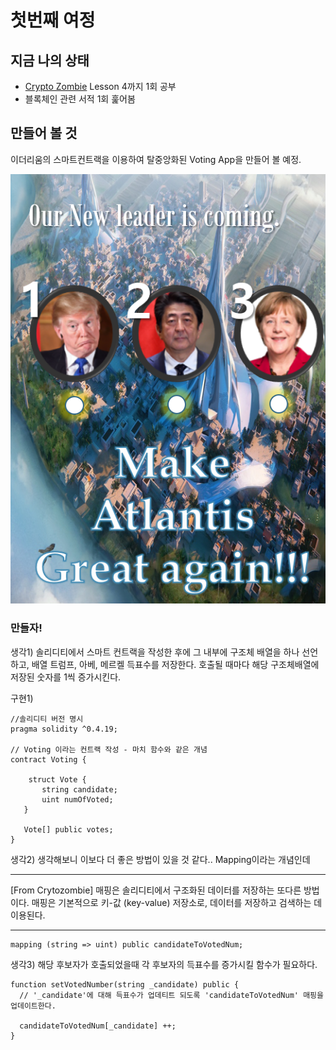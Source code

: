 # 첫번째 여정

## 지금 나의 상태
* [Crypto Zombie](https://cryptozombies.io/en/course) Lesson 4까지 1회 공부
* 블록체인 관련 서적 1회 훑어봄 

## 만들어 볼 것
이더리움의 스마트컨트랙을 이용하여 탈중앙화된 Voting App을 만들어 볼 예정.

![001](./images/001.PNG)

### 만들자!
생각1) 솔리디티에서 스마트 컨트랙을 작성한 후에 그 내부에 구조체 배열을 하나 선언하고, 배열 트럼프, 아베, 메르켈 득표수를 저장한다.
호출될 때마다 해당 구조체배열에 저장된 숫자를 1씩 증가시킨다. 

 구현1) 
 ```
 //솔리디티 버전 명시
 pragma solidity ^0.4.19;
 
 // Voting 이라는 컨트랙 작성 - 마치 함수와 같은 개념 
 contract Voting {
     
     struct Vote {
        string candidate;
        uint numOfVoted;
    }

    Vote[] public votes;
}
 ```

 생각2) 생각해보니 이보다 더 좋은 방법이 있을 것 같다.. Mapping이라는 개념인데 
 
*** 
[From Crytozombie]
 매핑은 솔리디티에서 구조화된 데이터를 저장하는 또다른 방법이다. 매핑은 기본적으로 키-값 (key-value) 저장소로, 데이터를 저장하고 검색하는 데 이용된다.
***
```
mapping (string => uint) public candidateToVotedNum;
```

생각3) 해당 후보자가 호출되었을때 각 후보자의 득표수를 증가시킬 함수가 필요하다. 

```
function setVotedNumber(string _candidate) public {
  // '_candidate'에 대해 득표수가 업데티트 되도록 'candidateToVotedNum' 매핑을 업데이트한다.

  candidateToVotedNum[_candidate] ++; 
}
```


